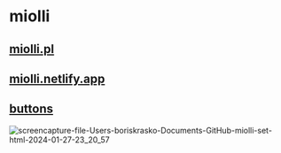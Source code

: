 # miolli 

## [miolli.pl](http://miolli.pl) 

## [miolli.netlify.app](http://miolli.netlify.app) 

## [buttons](http://miollo.netlify.app.buttons) 

![screencapture-file-Users-boriskrasko-Documents-GitHub-miolli-set-html-2024-01-27-23_20_57](https://github.com/boriskrasko/miolli/assets/59699177/c19dd262-3e44-4d44-96ab-138a0e7754cc)
